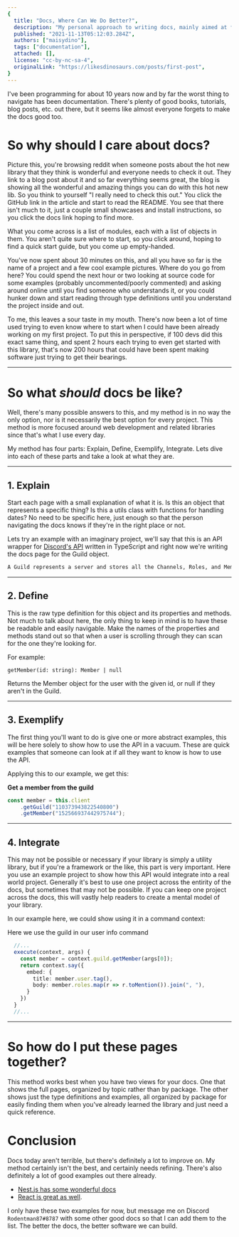 ```yaml
---
{
  title: "Docs, Where Can We Do Better?",
  description: "My personal approach to writing docs, mainly aimed at frameworks and the like.",
  published: "2021-11-13T05:12:03.284Z",
  authors: ["maisydino"],
  tags: ["documentation"],
  attached: [],
  license: "cc-by-nc-sa-4",
  originalLink: "https://likesdinosaurs.com/posts/first-post",
}
---
```


I've been programming for about 10 years now and by far the worst thing to navigate has been documentation. There's plenty of good books, tutorials, blog posts, etc. out there, but it seems like almost everyone forgets to make the docs good too.

# So why should I care about docs?

Picture this, you're browsing reddit when someone posts about the hot new library that they think is wonderful and everyone needs to check it out. They link to a blog post about it and so far everything seems great, the blog is showing all the wonderful and amazing things you can do with this hot new lib. So you think to yourself "I really need to check this out." You click the GitHub link in the article and start to read the README. You see that there isn't much to it, just a couple small showcases and install instructions, so you click the docs link hoping to find more.

What you come across is a list of modules, each with a list of objects in them. You aren't quite sure where to start, so you click around, hoping to find a quick start guide, but you come up empty-handed.

You've now spent about 30 minutes on this, and all you have so far is the name of a project and a few cool example pictures. Where do you go from here? You could spend the next hour or two looking at source code for some examples (probably uncommented/poorly commented) and asking around online until you find someone who understands it, or you could hunker down and start reading through type definitions until you understand the project inside and out.

To me, this leaves a sour taste in my mouth. There's now been a lot of time used trying to even know where to start when I could have been already working on my first project. To put this in perspective, if 100 devs did this exact same thing, and spent 2 hours each trying to even get started with this library, that's now 200 hours that could have been spent making software just trying to get their bearings.

---

# So what _should_ docs be like?

Well, there's many possible answers to this, and my method is in no way the only option, nor is it necessarily the best option for every project. This method is more focused around web development and related libraries since that's what I use every day.

My method has four parts: Explain, Define, Exemplify, Integrate. Lets dive into each of these parts and take a look at what they are.

---

## 1. Explain

Start each page with a small explanation of what it is. Is this an object that represents a specific thing? Is this a utils class with functions for handling dates? No need to be specific here, just enough so that the person navigating the docs knows if they're in the right place or not.

Lets try an example with an imaginary project, we'll say that this is an API wrapper for [Discord's API](https://discord.com/developers/docs/intro) written in TypeScript and right now we're writing the docs page for the Guild object.

```txt
A Guild represents a server and stores all the Channels, Roles, and Members of that server within it.
```

---

## 2. Define

This is the raw type definition for this object and its properties and methods. Not much to talk about here, the only thing to keep in mind is to have these be readable and easily navigable. Make the names of the properties and methods stand out so that when a user is scrolling through they can scan for the one they're looking for.

For example:

```
getMember(id: string): Member | null
```

Returns the Member object for the user with the given id, or null if they aren't in the Guild.

---

## 3. Exemplify

The first thing you'll want to do is give one or more abstract examples, this will be here solely to show how to use the API in a vacuum. These are quick examples that someone can look at if all they want to know is how to use the API.

Applying this to our example, we get this:

**Get a member from the guild**

```ts
const member = this.client
	.getGuild("110373943822540800")
	.getMember("152566937442975744");
```

---

## 4. Integrate

This may not be possible or necessary if your library is simply a utility library, but if you're a framework or the like, this part is very important. Here you use an example project to show how this API would integrate into a real world project. Generally it's best to use one project across the entirity of the docs, but sometimes that may not be possible. If you can keep one project across the docs, this will vastly help readers to create a mental model of your library.

In our example here, we could show using it in a command context:

Here we use the guild in our user info command

```ts
  //...
  execute(context, args) {
    const member = context.guild.getMember(args[0]);
    return context.say({
      embed: {
        title: member.user.tag(),
        body: member.roles.map(r => r.toMention()).join(", "),
      }
    })
  }
  //...
```

---

# So how do I put these pages together?

This method works best when you have two views for your docs. One that shows the full pages, organized by topic rather than by package. The other shows just the type definitions and examples, all organized by package for easily finding them when you've already learned the library and just need a quick reference.

# Conclusion

Docs today aren't terrible, but there's definitely a lot to improve on. My method certainly isn't the best, and certainly needs refining. There's also definitely a lot of good examples out there already.

- [Nest.js has some wonderful docs](https://docs.nestjs.com/)
- [React is great as well](https://reactjs.org/docs/context.html).

I only have these two examples for now, but message me on Discord `Rodentman87#8787` with some other good docs so that I can add them to the list. The better the docs, the better software we can build.

